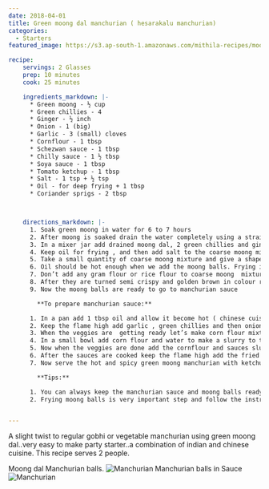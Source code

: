 ```yaml
---
date: 2018-04-01
title: Green moong dal manchurian ( hesarakalu manchurian)
categories:
  - Starters
featured_image: https://s3.ap-south-1.amazonaws.com/mithila-recipes/moong_dal_manchurian.jpg

recipe:
    servings: 2 Glasses
    prep: 10 minutes
    cook: 25 minutes

    ingredients_markdown: |-
      * Green moong - ½ cup
      * Green chillies - 4
      * Ginger - ½ inch
      * Onion - 1 (big)
      * Garlic - 3 (small) cloves
      * Cornflour - 1 tbsp
      * Schezwan sauce - 1 tbsp
      * Chilly sauce - 1 ½ tbsp
      * Soya sauce - 1 tbsp
      * Tomato ketchup - 1 tbsp
      * Salt - 1 tsp + ½ tsp
      * Oil - for deep frying + 1 tbsp
      * Coriander sprigs - 2 tbsp



    directions_markdown: |-
      1. Soak green moong in water for 6 to 7 hours
      2. After moong is soaked drain the water completely using a strainer ( it is very important to drain the water completely from moong otherwise it becomes difficult for frying )
      3. In a mixer jar add drained moong dal, 2 green chillies and ginger ,blend them without using any water ( better way is to blend the ingredients using small jar in two batches grind them to a coarse mixture don’t grind them smooth )
      4. Keep oil for frying , and then add salt to the coarse moong mixture and mix it properly.
      5. Take a small quantity of coarse moong mixture and give a shape of small lemon size ball and put them in hot oil.
      6. Oil should be hot enough when we add the moong balls. Frying is the most important part , fry the moong balls in medium flame till they are  semi crispy  ,don’t fry them till they are too crispy then they will not absorb manchurian sauce and don’t fry them soft then they become soggy after adding them to sauce. So fry them carefully in medium flame to semi crispy moong balls and they need to be cooked from inside also .
      7. Don’t add any gram flour or rice flour to coarse moong  mixture and also don’t add hot oil or baking soda to mixture .
      8. After they are turned semi crispy and golden brown in colour remove them an place them on kitchen towel tissues for about 30 seconds. Transfer them to a strainer to strain excess oil.
      9. Now the moong balls are ready to go to manchurian sauce

        **To prepare manchurian sauce:**

      1. In a pan add 1 tbsp oil and allow it become hot ( chinese cuisine is always prepared on a high flame and in a deep wok , if wok is not available you can use deep kadai i have used a non stick kadai here )
      2. Keep the flame high add garlic , green chillies and then onion. ( since the flame will be high there are chances of veggies getting burnt so be careful )
      3. When the veggies are  getting ready let’s make corn flour mixture ready
      4. In a small bowl add corn flour and water to make a slurry to this add schezwan sauce ,soya sauce, green chilli  sauce, tomato ketchup  and salt and mix it properly ( i have added the sauces to corn flour slurry itself as it becomes easier and there will no chances of any sauce getting overcooked , keep an check on salt as all the sauces contains salt )
      5. Now when the veggies are done add the cornflour and sauces slurry and put the flame to sim till the sauce becomes thick ( remember to mix the cornflour  slurry with spoon before adding it to the veggie mixture )
      6. After the sauces are cooked keep the flame high add the fried moong balls and coriander sprigs and toss them up for 3 to 4 mins or till the moong balls absorb sauce (this step takes a little long time then gobhi manchurian )
      7. Now serve the hot and spicy green moong manchurian with ketchup .

        **Tips:**

      1. You can always keep the manchurian sauce and moong balls ready and toss them up quickly when guests arrive and serve them hot.
      2. Frying moong balls is very important step and follow the instructions carefully, otherwise manchurian becomes hard.


---
```


A slight twist to regular gobhi or vegetable manchurian using green moong dal..very easy to make party starter..a combination of indian and chinese cuisine. This recipe serves 2 people.

Moong dal Manchurian balls.
![Manchurian](https://s3.ap-south-1.amazonaws.com/mithila-recipes/moong_balls_small.jpg)
Manchurian balls in Sauce
![Manchurian](https://s3.ap-south-1.amazonaws.com/mithila-recipes/moong_balls_in_sauce_small.jpg)
